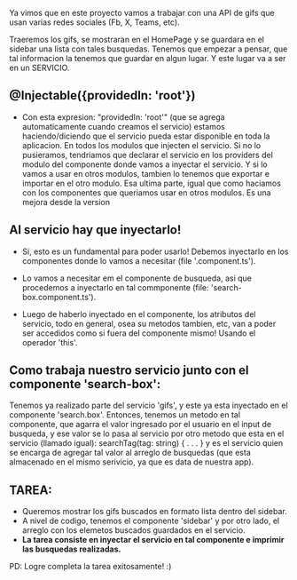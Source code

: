 Ya vimos que en este proyecto vamos a trabajar con una API de gifs que usan varias redes sociales (Fb, X, Teams, etc).

Traeremos los gifs, se mostraran en el HomePage y se guardara en el sidebar una lista con tales busquedas.
Tenemos que empezar a pensar, que tal informacion la tenemos que guardar en algun lugar. Y este lugar va a ser en un SERVICIO.



## @Injectable({providedIn: 'root'})

- Con esta expresion: "providedIn: 'root'" (que se agrega automaticamente cuando creamos el servicio) estamos haciendo/diciendo que el servicio pueda estar disponible en toda la aplicacion. 
  En todos los modulos que injecten el servicio. Si no lo pusieramos, tendriamos que declarar el servicio en los providers del modulo del componente donde vamos a inyectar el servicio. Y si lo vamos a usar en otros modulos, tambien lo tenemos que exportar e importar en el otro modulo. Esa ultima parte, igual que como haciamos con los componentes que queriamos usar en otros modulos.
  Es una mejora desde la version 


## Al servicio hay que inyectarlo!
- Si, esto es un fundamental para poder usarlo! Debemos inyectarlo en los componentes donde lo vamos a necesitar (file '.component.ts').

- Lo vamos a necesitar em el componente de busqueda, asi que procedemos a inyectarlo en tal commponente (file: 'search-box.component.ts').

- Luego de haberlo inyectado en el componente, los atributos del servicio, todo en general, osea su metodos tambien, etc, van a poder ser accedidos como si fuera del componente mismo! Usando el operador 'this'.

## Como trabaja nuestro servicio junto con el componente 'search-box':
Tenemos ya realizado parte del servicio 'gifs', y este ya esta inyectado en el componente 'search.box'.
Entonces, tenemos un metodo en tal componente, que agarra el valor ingresado por el usuario en el input de busqueda, y ese valor se lo pasa al servicio por otro metodo que esta en el servicio (llamado igual): searchTag(tag: string) { . . . } y es el servicio quien se encarga de agregar tal valor al arreglo de busquedas (que esta almacenado en el mismo serivicio, ya que es data de nuestra app).
<br>

## TAREA:
- Queremos mostrar los gifs buscados en formato lista dentro del sidebar. 
- A nivel de codigo, tenemos el componente 'sidebar' y por otro lado, el arreglo con los elemetos buscados guardados en el servicio.
- **La tarea consiste en inyectar el servicio en tal componente e imprimir las busquedas realizadas.**

PD: Logre completa la tarea exitosamente! :)
